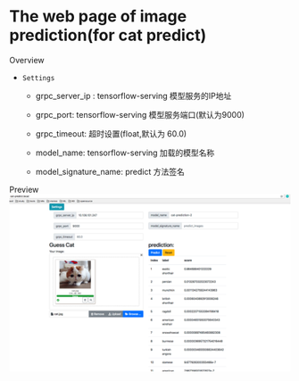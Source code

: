 # The web page of image prediction(for cat predict)



Overview

* `Settings`
    
    * grpc_server_ip : tensorflow-serving 模型服务的IP地址
    * grpc_port: tensorflow-serving 模型服务端口(默认为9000)
    * grpc_timeout: 超时设置(float,默认为 60.0)

    * model_name: tensorflow-serving 加载的模型名称
    * model_signature_name: predict 方法签名


Preview
![image](https://github.com/fyuan1316/guesscat/blob/master/_img/prev.png)

